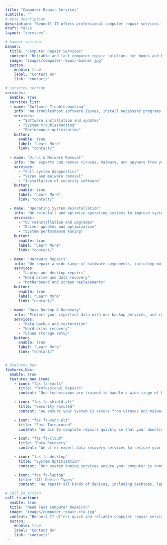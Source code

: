 ```yaml
---
title: "Computer Repair Services"
subtitle: ""
# meta description
description: "Bennell IT offers professional computer repair services to get your systems up and running smoothly. Explore our range of services below."
draft: false
layout: "services"

# banner section
banner:
  title: "Computer Repair Services"
  content: "Reliable and fast computer repair solutions for homes and businesses. From hardware fixes to software troubleshooting, we have you covered."
  image: "images/computer-repair-banner.jpg"
  button:
    enable: true
    label: "Contact Us"
    link: "contact/"

# services section
services:
  enable: true
  services_list:
  - name: "Software Troubleshooting"
    info: "We troubleshoot software issues, install necessary programs, and ensure everything is working smoothly."
    services:
      - "Software installation and updates"
      - "System troubleshooting"
      - "Performance optimization"
    button:
      enable: true
      label: "Learn More"
      link: "contact/"
      
  - name: "Virus & Malware Removal"
    info: "Our experts can remove viruses, malware, and spyware from your computer, ensuring your system is secure."
    services:
      - "Full system diagnostics"
      - "Virus and malware removal"
      - "Installation of security software"
    button:
      enable: true
      label: "Learn More"
      link: "contact/"

  - name: "Operating System Reinstallation"
    info: "We reinstall and optimize operating systems to improve system performance and resolve software issues."
    services:
      - "OS reinstallation and upgrades"
      - "Driver updates and optimization"
      - "System performance tuning"
    button:
      enable: true
      label: "Learn More"
      link: "contact/"

  - name: "Hardware Repairs"
    info: "We repair a wide range of hardware components, including motherboards, hard drives, and screens."
    services:
      - "Laptop and desktop repairs"
      - "Hard drive and data recovery"
      - "Motherboard and screen replacements"
    button:
      enable: true
      label: "Learn More"
      link: "contact/"
      
  - name: "Data Backup & Recovery"
    info: "Protect your important data with our backup services, and recover lost files quickly and efficiently."
    services:
      - "Data backup and restoration"
      - "Hard drive recovery"
      - "Cloud storage setup"
    button:
      enable: true
      label: "Learn More"
      link: "contact/"


# features_box
features_box:
  enable: true
  features_box_item:
    - icon: "fas fa-tools"
      title: "Professional Repairs"
      content: "Our technicians are trained to handle a wide range of hardware and software repairs."

    - icon: "fas fa-shield-alt"
      title: "Security Focused"
      content: "We ensure your system is secure from viruses and malware with our comprehensive protection solutions."

    - icon: "fas fa-sync-alt"
      title: "Fast Turnaround"
      content: "We aim to complete repairs quickly so that your downtime is minimized."

    - icon: "fas fa-cloud"
      title: "Data Recovery"
      content: "We offer expert data recovery services to restore your files after a system failure."

    - icon: "fas fa-desktop"
      title: "System Optimization"
      content: "Our system tuning services ensure your computer is running at its best."

    - icon: "fas fa-laptop"
      title: "All Device Types"
      content: "We repair all kinds of devices, including desktops, laptops, and tablets."

# call_to_action
call_to_action:
  enable: true
  title: "Need Fast Computer Repairs?"
  image: "images/computer-repair-cta.jpg"
  content: "Bennell IT offers quick and reliable computer repair services for all devices. Contact us today to get your system running smoothly!"
  button:
    enable: true
    label: "Contact Us"
    link: "contact/"
---
```

